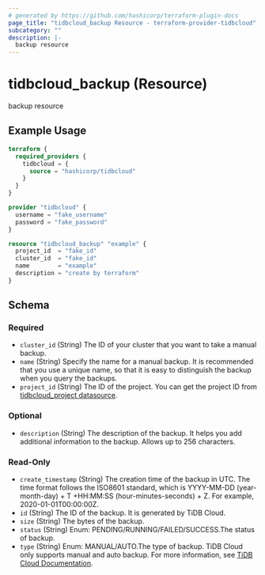 ```yaml
---
# generated by https://github.com/hashicorp/terraform-plugin-docs
page_title: "tidbcloud_backup Resource - terraform-provider-tidbcloud"
subcategory: ""
description: |-
  backup resource
---
```


# tidbcloud_backup (Resource)

backup resource

## Example Usage

```terraform
terraform {
  required_providers {
    tidbcloud = {
      source = "hashicorp/tidbcloud"
    }
  }
}

provider "tidbcloud" {
  username = "fake_username"
  password = "fake_password"
}

resource "tidbcloud_backup" "example" {
  project_id  = "fake_id"
  cluster_id  = "fake_id"
  name        = "example"
  description = "create by terraform"
}
```

<!-- schema generated by tfplugindocs -->
## Schema

### Required

- `cluster_id` (String) The ID of your cluster that you want to take a manual backup.
- `name` (String) Specify the name for a manual backup. It is recommended that you use a unique name, so that it is easy to distinguish the backup when you query the backups.
- `project_id` (String) The ID of the project. You can get the project ID from [tidbcloud_project datasource](../project).

### Optional

- `description` (String) The description of the backup. It helps you add additional information to the backup. Allows up to 256 characters.

### Read-Only

- `create_timestamp` (String) The creation time of the backup in UTC. The time format follows the ISO8601 standard, which is YYYY-MM-DD (year-month-day) + T +HH:MM:SS (hour-minutes-seconds) + Z. For example, 2020-01-01T00:00:00Z.
- `id` (String) The ID of the backup. It is generated by TiDB Cloud.
- `size` (String) The bytes of the backup.
- `status` (String) Enum: PENDING/RUNNING/FAILED/SUCCESS.The status of backup.
- `type` (String) Enum: MANUAL/AUTO.The type of backup. TiDB Cloud only supports manual and auto backup. For more information, see [TiDB Cloud Documentation](https://docs.pingcap.com/tidbcloud/backup-and-restore#backup).



